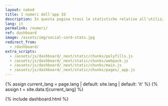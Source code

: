 ```yaml
---
layout: naked
title: I numeri dell'app IO
description: In questa pagina trovi le statistiche relative all'utilizzo dell'app IO, aggiornate quotidianamente.
lang: it
permalink: /numeri/
ref: dashboard
image: /assets/img/social-card-stats.jpg
redirect_from:
  - /dashboard/
extra_scripts:
  - /assets/js/dashboard/_next/static/chunks/polyfills.js
  - /assets/js/dashboard/_next/static/chunks/webpack.js
  - /assets/js/dashboard/_next/static/chunks/main.js
  - /assets/js/dashboard/_next/static/chunks/pages/_app.js
---
```


{% assign current_lang = page.lang | default: site.lang | default: 'it' %}
{% assign t = site.data.t[current_lang] %}

{% include dashboard.html %}
